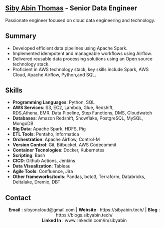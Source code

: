 
## <div class="badge-base LI-profile-badge" data-locale="en_US" data-size="large" data-theme="dark" data-type="VERTICAL" data-vanity="sibyabin" data-version="v1"><a class="badge-base__link LI-simple-link" href="https://in.linkedin.com/in/sibyabin?trk=profile-badge">Siby Abin Thomas</a> - Senior Data Engineer </div> 

Passionate engineer focused on cloud data engineering and technology.

## Summary

- Developed efficient data pipelines using Apache Spark.
- Implemented idempotent and manageable workflows using Airflow.
- Delivered reusable data processing solutions using an Open source technology stack.
- Proficient in AWS technology stack, key skills include Spark, AWS Cloud, Apache Airflow, Python,and SQL.

## Skills

- **Programming Languages**: Python, SQL
- **AWS Services**: S3, EC2, Lambda, Glue, Redshift, <br/> RDS,Athena, 
 EMR, Data Pipeline, Step Functions, DMS, Cloudwatch
- **Databases**: Amazon Redshift, Snowflake, PostgreSQL, MySQL, MongoDB
- **Big Data**: Apache Spark, HDFS, Pig
- **ETL Tools**: Pentaho, Informatica
- **Orchestration**: Apache Airflow, Control-M
- **Version Control**: Git, Bitbucket, AWS Codecommit
- **Container Tecnologies**: Docker, Kubernetes
- **Scripting**: Bash
- **CICD**: Github Actions, Jenkins
- **Data Visualization**: Tableau
- **Agile Tools**: Confluence, Jira
- **Other frameworks/tools**: Pandas, boto3, Terraform, Databricks, Deltalake, Dremio, DBT

## Contact 
<div align ="center"> <b>Email</b> : sibyoncloud@gmail.com | <b>Website</b> : https://sibyabin.tech/ | <b>Blog</b> : https://blogs.sibyabin.tech/ <br/>
                              <b>Linked In</b> : www.linkedin.com/in/sibyabin </div  
